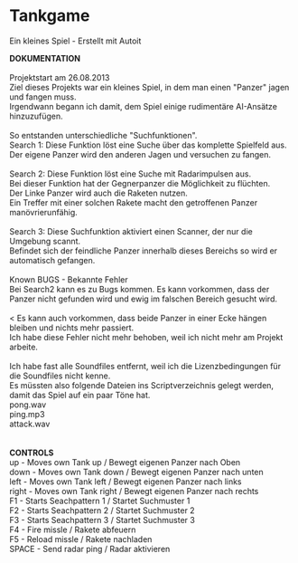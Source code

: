 # Tankgame
Ein kleines Spiel - Erstellt mit Autoit


**DOKUMENTATION**<br>
<br>
Projektstart am 26.08.2013<br>
Ziel dieses Projekts war ein kleines Spiel, in dem man einen "Panzer" jagen und fangen muss.<br>
Irgendwann begann ich damit, dem Spiel einige rudimentäre AI-Ansätze hinzuzufügen.<br>
<br>
So entstanden unterschiedliche "Suchfunktionen".<br>
Search 1: Diese Funktion löst eine Suche über das komplette Spielfeld aus.<br>
Der eigene Panzer wird den anderen Jagen und versuchen zu fangen.<br>
<br>
Search 2: Diese Funktion löst eine Suche mit Radarimpulsen aus.<br>
Bei dieser Funktion hat der Gegnerpanzer die Möglichkeit zu flüchten.<br>
Der Linke Panzer wird auch die Raketen nutzen.<br>
Ein Treffer mit einer solchen Rakete macht den getroffenen Panzer manövrierunfähig.<br>
<br>
Search 3: Diese Suchfunktion aktiviert einen Scanner, der nur die Umgebung scannt.<br>
Befindet sich der feindliche Panzer innerhalb dieses Bereichs so wird er automatisch gefangen.<br>
<br>
Known BUGS - Bekannte Fehler<br>
Bei Search2 kann es zu Bugs kommen. Es kann vorkommen, dass der Panzer nicht gefunden wird und ewig im falschen Bereich gesucht wird.<br>
<br><
Es kann auch vorkommen, dass beide Panzer in einer Ecke hängen bleiben und nichts mehr passiert.<br>
Ich habe diese Fehler nicht mehr behoben, weil ich nicht mehr am Projekt arbeite.<br>
<br>
Ich habe fast alle Soundfiles entfernt, weil ich die Lizenzbedingungen für die Soundfiles nicht kenne.<br>
Es müssten also folgende Dateien ins Scriptverzeichnis gelegt werden, damit das Spiel auf ein paar Töne hat.<br>
pong.wav<br>
ping.mp3<br>
attack.wav<br>
<br><br>
**CONTROLS**<br>
up		-	Moves own Tank up / Bewegt eigenen Panzer nach Oben<br>
down 	-	Moves own Tank down / Bewegt eigenen Panzer nach unten<br>
left 	-	Moves own Tank left / Bewegt eigenen Panzer nach links<br>
right	-	Moves own Tank right / Bewegt eigenen Panzer nach rechts<br>
F1		-	Starts Seachpattern 1 / Startet Suchmuster 1<br>
F2		-	Starts Seachpattern 2 / Startet Suchmuster 2<br>
F3		-	Starts Seachpattern 3 / Startet Suchmuster 3<br>
F4		-	Fire missle /  Rakete abfeuern<br>
F5		-	Reload missle /  Rakete nachladen<br>
SPACE	-	Send radar ping / Radar aktivieren<br>
